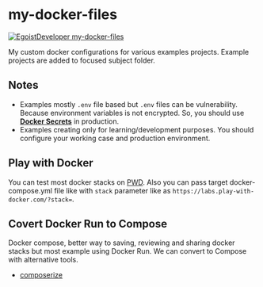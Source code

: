 # my-docker-files

[![EgoistDeveloper my-docker-files](https://preview.dragon-code.pro/EgoistDeveloper/my-docker-files.svg?brand=docker)](https://github.com/EgoistDeveloper/my-docker-files)

My custom docker configurations for various examples projects. Example projects are added to focused subject folder.

## Notes

- Examples mostly `.env` file based but `.env` files can be vulnerability. Because environment variables is not encrypted. So, you should use **[Docker Secrets](https://docs.docker.com/engine/swarm/secrets/)** in production.
- Examples creating only for learning/development purposes. You should configure your working case and production environment.

## Play with Docker

You can test most docker stacks on [PWD](https://labs.play-with-docker.com/). Also you can pass target docker-compose.yml file like with `stack` parameter like as `https://labs.play-with-docker.com/?stack=`.

## Covert Docker Run to Compose

Docker compose, better way to saving, reviewing and sharing docker stacks but most example using Docker Run. We can convert to Compose with alternative tools.

- [composerize](https://www.composerize.com/)